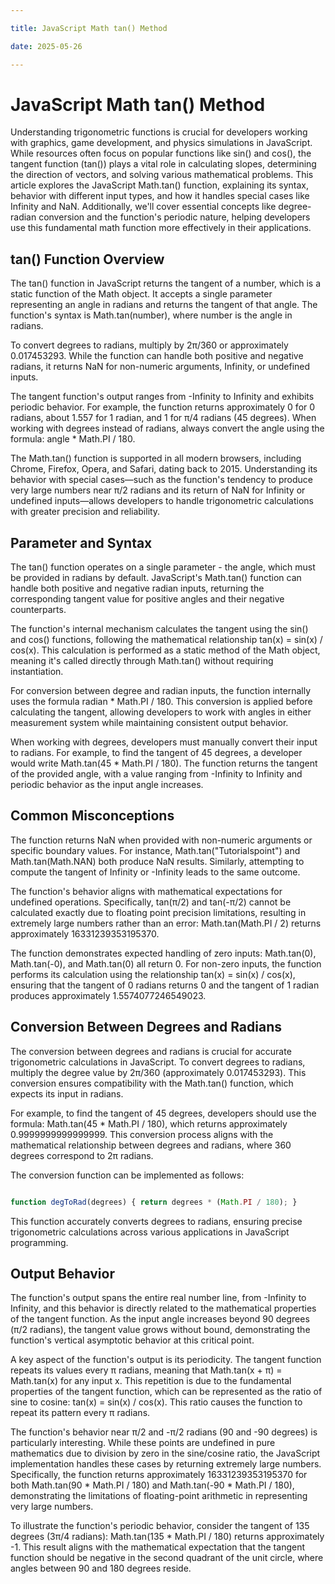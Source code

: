 ```yaml
---

title: JavaScript Math tan() Method

date: 2025-05-26

---
```



# JavaScript Math tan() Method

Understanding trigonometric functions is crucial for developers working with graphics, game development, and physics simulations in JavaScript. While resources often focus on popular functions like sin() and cos(), the tangent function (tan()) plays a vital role in calculating slopes, determining the direction of vectors, and solving various mathematical problems. This article explores the JavaScript Math.tan() function, explaining its syntax, behavior with different input types, and how it handles special cases like Infinity and NaN. Additionally, we'll cover essential concepts like degree-radian conversion and the function's periodic nature, helping developers use this fundamental math function more effectively in their applications.


## tan() Function Overview

The tan() function in JavaScript returns the tangent of a number, which is a static function of the Math object. It accepts a single parameter representing an angle in radians and returns the tangent of that angle. The function's syntax is Math.tan(number), where number is the angle in radians.

To convert degrees to radians, multiply by 2π/360 or approximately 0.017453293. While the function can handle both positive and negative radians, it returns NaN for non-numeric arguments, Infinity, or undefined inputs.

The tangent function's output ranges from -Infinity to Infinity and exhibits periodic behavior. For example, the function returns approximately 0 for 0 radians, about 1.557 for 1 radian, and 1 for π/4 radians (45 degrees). When working with degrees instead of radians, always convert the angle using the formula: angle * Math.PI / 180.

The Math.tan() function is supported in all modern browsers, including Chrome, Firefox, Opera, and Safari, dating back to 2015. Understanding its behavior with special cases—such as the function's tendency to produce very large numbers near π/2 radians and its return of NaN for Infinity or undefined inputs—allows developers to handle trigonometric calculations with greater precision and reliability.


## Parameter and Syntax

The tan() function operates on a single parameter - the angle, which must be provided in radians by default. JavaScript's Math.tan() function can handle both positive and negative radian inputs, returning the corresponding tangent value for positive angles and their negative counterparts.

The function's internal mechanism calculates the tangent using the sin() and cos() functions, following the mathematical relationship tan(x) = sin(x) / cos(x). This calculation is performed as a static method of the Math object, meaning it's called directly through Math.tan() without requiring instantiation.

For conversion between degree and radian inputs, the function internally uses the formula radian * Math.PI / 180. This conversion is applied before calculating the tangent, allowing developers to work with angles in either measurement system while maintaining consistent output behavior.

When working with degrees, developers must manually convert their input to radians. For example, to find the tangent of 45 degrees, a developer would write Math.tan(45 * Math.PI / 180). The function returns the tangent of the provided angle, with a value ranging from -Infinity to Infinity and periodic behavior as the input angle increases.


## Common Misconceptions

The function returns NaN when provided with non-numeric arguments or specific boundary values. For instance, Math.tan("Tutorialspoint") and Math.tan(Math.NAN) both produce NaN results. Similarly, attempting to compute the tangent of Infinity or -Infinity leads to the same outcome.

The function's behavior aligns with mathematical expectations for undefined operations. Specifically, tan(π/2) and tan(-π/2) cannot be calculated exactly due to floating point precision limitations, resulting in extremely large numbers rather than an error: Math.tan(Math.PI / 2) returns approximately 16331239353195370.

The function demonstrates expected handling of zero inputs: Math.tan(0), Math.tan(-0), and Math.tan(0) all return 0. For non-zero inputs, the function performs its calculation using the relationship tan(x) = sin(x) / cos(x), ensuring that the tangent of 0 radians returns 0 and the tangent of 1 radian produces approximately 1.5574077246549023.


## Conversion Between Degrees and Radians

The conversion between degrees and radians is crucial for accurate trigonometric calculations in JavaScript. To convert degrees to radians, multiply the degree value by 2π/360 (approximately 0.017453293). This conversion ensures compatibility with the Math.tan() function, which expects its input in radians.

For example, to find the tangent of 45 degrees, developers should use the formula: Math.tan(45 * Math.PI / 180), which returns approximately 0.9999999999999999. This conversion process aligns with the mathematical relationship between degrees and radians, where 360 degrees correspond to 2π radians.

The conversion function can be implemented as follows:

```javascript

function degToRad(degrees) { return degrees * (Math.PI / 180); }

```

This function accurately converts degrees to radians, ensuring precise trigonometric calculations across various applications in JavaScript programming.


## Output Behavior

The function's output spans the entire real number line, from -Infinity to Infinity, and this behavior is directly related to the mathematical properties of the tangent function. As the input angle increases beyond 90 degrees (π/2 radians), the tangent value grows without bound, demonstrating the function's vertical asymptotic behavior at this critical point.

A key aspect of the function's output is its periodicity. The tangent function repeats its values every π radians, meaning that Math.tan(x + π) = Math.tan(x) for any input x. This repetition is due to the fundamental properties of the tangent function, which can be represented as the ratio of sine to cosine: tan(x) = sin(x) / cos(x). This ratio causes the function to repeat its pattern every π radians.

The function's behavior near π/2 and -π/2 radians (90 and -90 degrees) is particularly interesting. While these points are undefined in pure mathematics due to division by zero in the sine/cosine ratio, the JavaScript implementation handles these cases by returning extremely large numbers. Specifically, the function returns approximately 16331239353195370 for both Math.tan(90 * Math.PI / 180) and Math.tan(-90 * Math.PI / 180), demonstrating the limitations of floating-point arithmetic in representing very large numbers.

To illustrate the function's periodic behavior, consider the tangent of 135 degrees (3π/4 radians): Math.tan(135 * Math.PI / 180) returns approximately -1. This result aligns with the mathematical expectation that the tangent function should be negative in the second quadrant of the unit circle, where angles between 90 and 180 degrees reside.

